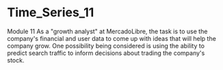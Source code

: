 # Time_Series_11
Module 11
As a "growth analyst" at MercadoLibre, the task is to use the company's financial and user data to come up with ideas that will help the company grow. One possibility being considered is using the ability to predict search traffic to inform decisions about trading the company's stock.
